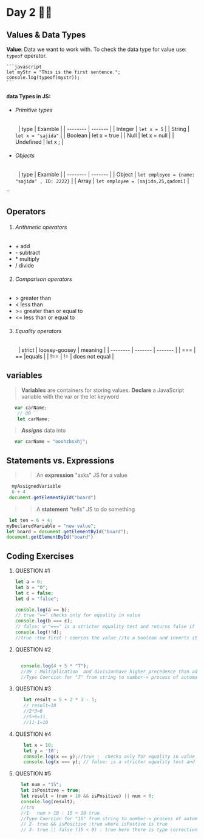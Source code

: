 
# Day 2 🧑‍💻

## Values & Data Types
   **Value**: Data we want to work with.
    To check the data type for value use: `` typeof `` operator.
    
    ```javascript
    let myStr = "This is the first sentence.";
    console.log(typeof(mystr));
    ```
    
#### data Types in JS: 
- ###### Primitive types 
    &nbsp;
    |  type  | Examble |
    | -------- | ------- |
    |  Integer  | ``let x = 5`` |
    |  String  | ``let x = "sajida"`` |
    |  Boolean  | let x = true  |
    |  Null  | let x = null |
    |  Undefined  | let x ; |

- ###### Objects 
     &nbsp;
    |  type  | Examble |
    | -------- | ------- |
    |  Object  | ``let employee = {name: "sajida" , ID: 2222}`` |
    |  Array  | ``let employee = [sajida,25,qadomi]`` |

``
## Operators

1. ###### Arithmetic operators
- \+ add
- \- subtract
- \* multiply
- \/ divide
 
2. ###### Comparison operators
- \> greater than
- \< less than
- \>= greater than or equal to
- \<= less than or equal to

3.  ###### Equality operators
    &nbsp;
    |  strict  | loosey-goosey | meaning   |
    | -------- | ------- | ------- |
    |  ===  | == |equals |
    |  !==  | != | does not equal |

## variables
> **Variables** are containers for storing values.
> **Declare** a JavaScript variable with the var or the let keyword
```javascript
   var carName;
    // OR
    let carName;
```
> ***Assigns*** data into 
```javascript
   var carName = "ooohzbsxhj";
```

## Statements vs. Expressions
>> An **expression** "asks" JS for a value
 ```javascript
   myAssignedVariable
   6 + 4
  document.getElementById("board")
```
>> A **statement** "tells" JS to do something
 ```javascript
  let ten = 6 + 4;
myDeclaredVariable = "new value";
let board = document.getElementById("board");
 document.getElementById("board")
```
## Coding Exercises

1. QUESTION #1
    ```javascript
    let a = 0;
    let b = "0";
    let c = false;
    let d = "false";

   console.log(a == b);
   // true "==" checks only for equality in value
   console.log(b === c);
   // false: w "===" is a stricter equality test and returns false if either the value or the //type of the two variables are differnt
   console.log(!!d);
   //true :the first ! coerces the value //to a boolean and inverts it.  ```
    
2. QUESTION #2

   ```javascript
   
     console.log(4 + 5 * "7");
     //39 : Multiplication  and divisionhave higher precedence than addition and subtraction 
     //Type Coercion for "7" from string to number-> process of automatic or implicit conversion of values from /one data type to another

    ```
    
1. QUESTION #3

    ```javascript
       let result = 5 + 2 * 3 - 1;
       // result=10
       //2*3=6
       //5+6=11
       //11-1=10
    ```
1. QUESTION #4

    ```javascript
       let x = 10;
       let y = '10';
       console.log(x == y);//true :  checks only for equality in value
       console.log(x === y); // false: is a stricter equality test and returns false if either //the value or the type of the two variables are differnt 
    ```
    
1. QUESTION #5

    ```javascript
      let num = "15";
      let isPositive = true;
      let result = (num > 10 && isPositive) || num < 0;
      console.log(result);
      //tru
      //1-  num > 10 : 15 > 10 true
      //Type Coercion for "15" from string to number-> process of automatic or implicit conversion of values from /one data type to another
      // 2- true && isPositive :true where isPostive is true
      // 3- true || false (15 < 0) : true here there is type correction as before

```
